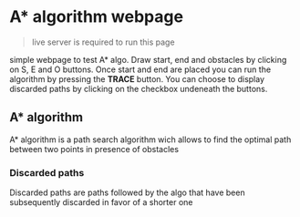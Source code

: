 # A* algorithm webpage
> live server is required to run this page

simple webpage to test A* algo. Draw start, end and obstacles by clicking on S, E and O buttons. Once start and end are placed you can run the algorithm by pressing the **TRACE** button. You can choose to display discarded paths by clicking on the checkbox undeneath the buttons. 

## A* algorithm
A* algorithm is a path search algorithm wich allows to find the optimal path between two points in presence of obstacles

### Discarded paths
Discarded paths are paths followed by the algo that have been subsequently discarded in favor of a shorter one